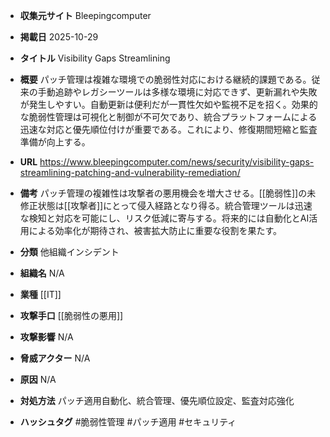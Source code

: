 - **収集元サイト**
Bleepingcomputer

- **掲載日**
2025-10-29

- **タイトル**
Visibility Gaps Streamlining

- **概要**
パッチ管理は複雑な環境での脆弱性対応における継続的課題である。従来の手動追跡やレガシーツールは多様な環境に対応できず、更新漏れや失敗が発生しやすい。自動更新は便利だが一貫性欠如や監視不足を招く。効果的な脆弱性管理は可視化と制御が不可欠であり、統合プラットフォームによる迅速な対応と優先順位付けが重要である。これにより、修復期間短縮と監査準備が向上する。

- **URL**
https://www.bleepingcomputer.com/news/security/visibility-gaps-streamlining-patching-and-vulnerability-remediation/

- **備考**
パッチ管理の複雑性は攻撃者の悪用機会を増大させる。[[脆弱性]]の未修正状態は[[攻撃者]]にとって侵入経路となり得る。統合管理ツールは迅速な検知と対応を可能にし、リスク低減に寄与する。将来的には自動化とAI活用による効率化が期待され、被害拡大防止に重要な役割を果たす。

- **分類**
他組織インシデント

- **組織名**
N/A

- **業種**
[[IT]]

- **攻撃手口**
[[脆弱性の悪用]]

- **攻撃影響**
N/A

- **脅威アクター**
N/A

- **原因**
N/A

- **対処方法**
パッチ適用自動化、統合管理、優先順位設定、監査対応強化

- **ハッシュタグ**
#脆弱性管理 #パッチ適用 #セキュリティ
